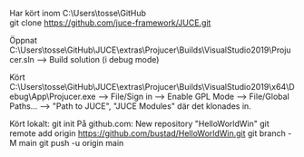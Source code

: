 Har kört inom C:\Users\tosse\GitHub\
git clone https://github.com/juce-framework/JUCE.git

Öppnat
C:\Users\tosse\GitHub\JUCE\extras\Projucer\Builds\VisualStudio2019\Projucer.sln
--> Build solution (i debug mode)

Kört
C:\Users\tosse\GitHub\JUCE\extras\Projucer\Builds\VisualStudio2019\x64\Debug\App\Projucer.exe
--> File/Sign in --> Enable GPL Mode
--> File/Global Paths... --> "Path to JUCE", "JUCE Modules" där det klonades in.

Kört lokalt: git init
På github.com: New repository "HelloWorldWin"
git remote add origin https://github.com/bustad/HelloWorldWin.git
git branch -M main
git push -u origin main
